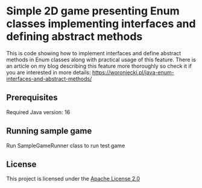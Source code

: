 # Simple 2D game presenting Enum classes implementing interfaces and defining abstract methods

This is code showing how to implement interfaces and define abstract methods in Enum classes along with practical usage of this feature.
There is an article on my blog describing this feature more thoroughly so check it if you are interested in more details: https://woroniecki.pl/java-enum-interfaces-and-abstract-methods/

## Prerequisites

Required Java version: 16

## Running sample game

Run SampleGameRunner class to run test game

## License

This project is licensed under the [Apache License 2.0](LICENSE.md)